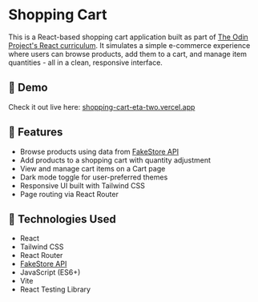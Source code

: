 # Shopping Cart

This is a React-based shopping cart application built as part of [The Odin Project's React curriculum](https://www.theodinproject.com/lessons/node-path-react-new-shopping-cart). It simulates a simple e-commerce experience where users can browse products, add them to a cart, and manage item quantities - all in a clean, responsive interface.

## 🚀 Demo

Check it out live here: [shopping-cart-eta-two.vercel.app](https://shopping-cart-eta-two.vercel.app)

## 🛒 Features

- Browse products using data from [FakeStore API](https://fakestoreapi.com)
- Add products to a shopping cart with quantity adjustment
- View and manage cart items on a Cart page
- Dark mode toggle for user-preferred themes
- Responsive UI built with Tailwind CSS
- Page routing via React Router

## 🧰 Technologies Used

- React
- Tailwind CSS
- React Router
- [FakeStore API](https://fakestoreapi.com)
- JavaScript (ES6+)
- Vite
- React Testing Library
